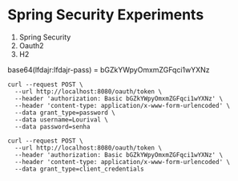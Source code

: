 # Spring Security Experiments

1. Spring Security
2. Oauth2
3. H2

base64(lfdajr:lfdajr-pass) = bGZkYWpyOmxmZGFqci1wYXNz

~~~~
curl --request POST \
  --url http://localhost:8080/oauth/token \
  --header 'authorization: Basic bGZkYWpyOmxmZGFqci1wYXNz' \
  --header 'content-type: application/x-www-form-urlencoded' \
  --data grant_type=password \
  --data username=Lourival \
  --data password=senha
~~~~

~~~~
curl --request POST \
  --url http://localhost:8080/oauth/token \
  --header 'authorization: Basic bGZkYWpyOmxmZGFqci1wYXNz' \
  --header 'content-type: application/x-www-form-urlencoded' \
  --data grant_type=client_credentials
~~~~